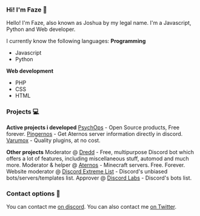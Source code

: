 ### Hi! I'm Faze 👋

Hello! I'm Faze, also known as Joshua by my legal name.
I'm a Javascript, Python and Web developer.

I currently know the following languages:
**Programming**
- Javascript
- Python

**Web development**
- PHP
- CSS
- HTML

### Projects 💻
**Active projects i developed**
[PsychOps](https://psychops.tk) - Open Source products, Free forever.
[Pingernos](https://psychops.tk/pingernos.php) - Get Aternos server information directly in discord.
[Varumox](https://varumox.tk) - Quality plugins, at no cost.

**Other projects**
Moderator @ [Dredd](https://github.com/Dredd-bot/Dredd) - Free, multipurpose Discord bot which offers a lot of features, including miscellaneous stuff, automod and much more.
Moderator & helper @ [Aternos](https://aternos.org) - Minecraft servers. Free. Forever.
Website moderator @ [Discord Extreme List](https://discordextremelist.xyz) - Discord's unbiased bots/servers/templates list.
Approver @ [Discord Labs](https://bots.discordlabs.org/) - Discord's bots list.

### Contact options 📳
You can contact me [on discord](https://discord.com/users/843866750131109909). 
You can also contact me [on Twitter](https://Twitter.com/ZoniqHedgehog).

<!--
![My GitHub Stats](https://github-readme-stats.vercel.app/api?username=ScourgeTheHedgehog&show_icons=true&theme=tokyonight&hide_border=true)
![My Most Used Languages](https://github-readme-stats.vercel.app/api/top-langs/?username=ScourgeTheHedgehog&theme=tokyonight&hide_border=true)
![](https://github.com/ScourgeTheHedgehog/github-stats/blob/master/generated/overview.svg)
![](https://github-readme-stats.vercel.app/api/wakatime?username=JoshuaSlui&theme=merko&hide_border=true&show_icons=True&layout=compact)
